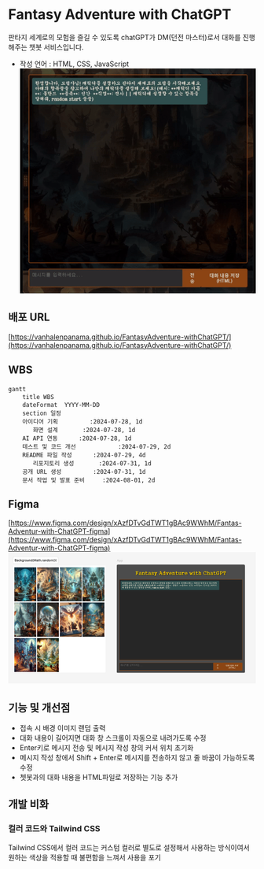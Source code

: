 # Fantasy Adventure with ChatGPT
판타지 세계로의 모험을 즐길 수 있도록 chatGPT가 DM(던전 마스터)로서 대화를 진행해주는 챗봇 서비스입니다.
- 작성 언어 : HTML, CSS, JavaScript
![demo](./img/demo.gif)


## 배포 URL
[https://vanhalenpanama.github.io/FantasyAdventure-withChatGPT/](https://vanhalenpanama.github.io/FantasyAdventure-withChatGPT/)


## WBS
```mermaid
gantt
    title WBS
    dateFormat  YYYY-MM-DD
    section 일정
    아이디어 기획         :2024-07-28, 1d
       화면 설계       :2024-07-28, 1d
    AI API 연동      :2024-07-28, 1d
    테스트 및 코드 개선            :2024-07-29, 2d
    README 파일 작성      :2024-07-29, 4d
       리포지토리 생성       :2024-07-31, 1d
    공개 URL 생성         :2024-07-31, 1d
    문서 작업 및 발표 준비     :2024-08-01, 2d
```


## Figma
[https://www.figma.com/design/xAzfDTvGdTWT1gBAc9WWhM/Fantas-Adventur-with-ChatGPT-figma](https://www.figma.com/design/xAzfDTvGdTWT1gBAc9WWhM/Fantas-Adventur-with-ChatGPT-figma)
![design](./img/design.png)



## 기능 및 개선점
- 접속 시 배경 이미지 랜덤 출력
- 대화 내용이 길어지면 대화 창 스크롤이 자동으로 내려가도록 수정
- Enter키로 메시지 전송 및 메시지 작성 창의 커서 위치 초기화
- 메시지 작성 창에서 Shift + Enter로 메시지를 전송하지 않고 줄 바꿈이 가능하도록 수정
- 쳇봇과의 대화 내용을 HTML파일로 저장하는 기능 추가


## 개발 비화
### 컬러 코드와 Tailwind CSS 
Tailwind CSS에서 컬러 코드는 커스텀 컬러로 별도로 설정해서 사용하는 방식이여서 원하는 색상을 적용할 때 불편함을 느껴서 사용을 포기


